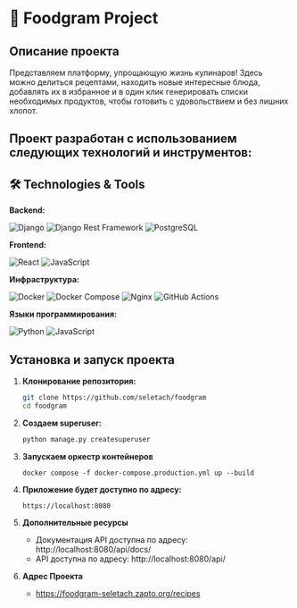 # 🍲 Foodgram Project

## Описание проекта

Представляем платформу, упрощающую жизнь кулинаров! Здесь можно делиться рецептами, находить новые интересные блюда, добавлять их в избранное и в один клик генерировать списки необходимых продуктов, чтобы готовить с удовольствием и без лишних хлопот.

## Проект разработан с использованием следующих технологий и инструментов:

## 🛠️ Technologies & Tools

**Backend:**

![Django](https://img.shields.io/badge/Django-092E20?style=for-the-badge&logo=django&logoColor=white)
![Django Rest Framework](https://img.shields.io/badge/Django%20REST-ff1709?style=for-the-badge&logo=django&logoColor=white&color=ff1709&labelColor=gray)
![PostgreSQL](https://img.shields.io/badge/PostgreSQL-316192?style=for-the-badge&logo=postgresql&logoColor=white)

**Frontend:**

![React](https://img.shields.io/badge/React-61DAFB?style=for-the-badge&logo=react&logoColor=white)
![JavaScript](https://img.shields.io/badge/JavaScript-F7DF1E?style=for-the-badge&logo=javascript&logoColor=black)

**Инфраструктура:**

![Docker](https://img.shields.io/badge/Docker-2496ED?style=for-the-badge&logo=docker&logoColor=white)
![Docker Compose](https://img.shields.io/badge/Docker%20Compose-2496ED?style=for-the-badge&logo=docker&logoColor=white)
![Nginx](https://img.shields.io/badge/Nginx-009639?style=for-the-badge&logo=nginx&logoColor=white)
![GitHub Actions](https://img.shields.io/badge/GitHub%20Actions-2088FF?style=for-the-badge&logo=github-actions&logoColor=white)

**Языки программирования:**

![Python](https://img.shields.io/badge/Python-3776AB?style=for-the-badge&logo=python&logoColor=white)
![JavaScript](https://img.shields.io/badge/JavaScript-F7DF1E?style=for-the-badge&logo=javascript&logoColor=black)

## Установка и запуск проекта

1. **Клонирование репозитория:**

   ```bash
   git clone https://github.com/seletach/foodgram
   cd foodgram
   ```
2. **Создаем superuser:**
    ```bash
   python manage.py createsuperuser
    ```
3. **Запускаем оркестр контейнеров**
    ```
    docker compose -f docker-compose.production.yml up --build
   ```
4. **Приложение будет доступно по адресу:**
    ```
   https://localhost:8080
   ```
6. **Дополнительные ресурсы**
   - Документация API доступна по адресу: http://localhost:8080/api/docs/
   - API доступна по адресу: http://localhost:8080/api/
7. **Адрес Проекта**
   - https://foodgram-seletach.zapto.org/recipes
